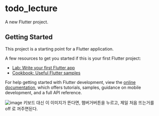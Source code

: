 # todo_lecture

A new Flutter project.

## Getting Started

This project is a starting point for a Flutter application.

A few resources to get you started if this is your first Flutter project:

- [Lab: Write your first Flutter app](https://docs.flutter.dev/get-started/codelab)
- [Cookbook: Useful Flutter samples](https://docs.flutter.dev/cookbook)

For help getting started with Flutter development, view the
[online documentation](https://docs.flutter.dev/), which offers tutorials,
samples, guidance on mobile development, and a full API reference.


![image](https://github.com/user-attachments/assets/aa5f3924-656f-4e15-94a3-1a079ae37653)
키보드 대신 이 이미지가 뜬다면, 햄버거버튼을 누르고, 제일 처음 뜨는거를 off 로 꺼주면된다.

